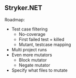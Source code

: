 ## Stryker.NET
Roadmap:
* Test case filtering
    * No-coverage
    * First failed test = killed
    * Mutant, testcase mapping
* Multi project runs
* Even more mutators
    * Block mutator
    * Negate mutator
* Specify what files to mutate